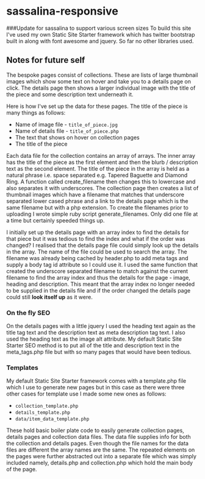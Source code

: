 sassalina-responsive
====================

###Update for sassalina to support various screen sizes
To build this site I've used my own Static Site Starter framework which has twitter bootstrap built in along with font awesome and jquery. So far no other libraries used.

## Notes for future self
The bespoke pages consist of collections. These are lists of large thumbnail images which show some text on hover and take you to a details page on click. The details page then shows a larger individual image with the title of the piece and some description text underneath it.

Here is how I've set up the data for these pages. The title of the piece is many things as follows:
* Name of image file - `title_of_piece.jpg`
* Name of details file - `title_of_piece.php`
* The text that shows on hover on collection pages
* The title of the piece

Each data file for the collection contains an array of arrays. The inner array has the title of the piece as the first element and then the blurb / description text as the second element. The title of the piece in the array is held as a natural phrase i.e. space separated e.g. Tapered Baguette and Diamond Ring. A function called create_filename then changes this to lowercase and also separates it with underscores. The collection page then creates a list of thumbnail images which have a filename that matches that underscore separated lower cased phrase and a link to the details page which is the same filename but with a php extension. To create the filenames prior to uploading I wrote simple ruby script generate_filenames. Only did one file at a time but certainly speeded things up.

I initially set up the details page with an array index to find the details for that piece but it was tedious to find the index and what if the order was changed? I realised that the details page file could simply look up the details in the array. The name of the file could be used to search the array. The filename was already being cached by header.php to add meta tags and supply a body tag id attribute so I could use it. I used the same function that created the underscore separated filename to match against the current filename to find the array index and thus the details for the page - image, heading and description. This meant that the array index no longer needed to be supplied in the details file and if the order changed the details page could still __look itself up__ as it were.

### On the fly SEO
On the details pages with a little jquery I used the heading text again as the title tag text and the description text as meta description tag text. I also used the heading text as the image alt attribute. My default Static Site Starter SEO method is to put all of the title and description text in the meta_tags.php file but with so many pages that would have been tedious.

### Templates
My default Static Site Starter framework comes with a template.php file which I use to generate new pages but in this case as there were three other cases for template use I made some new ones as follows:
* `collection_template.php`
* `details_template.php`
* `data/item_data_template.php`

These hold basic boiler plate code to easily generate collection pages, details pages and collection data files. The data file supplies info for both the collection and details pages. Even though the file names for the data files are different the array names are the same. The repeated elements on the pages were further abstracted out into a separate file which was simply included namely, details.php and collection.php which hold the main body of the page.
